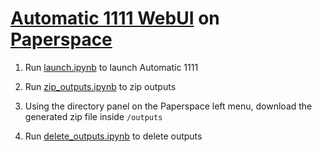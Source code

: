 # [Automatic 1111 WebUI](https://github.com/AUTOMATIC1111/stable-diffusion-webui) on [Paperspace](https://www.paperspace.com)
1. Run [launch.ipynb](launch.ipynb) to launch Automatic 1111

2. Run [zip_outputs.ipynb](zip_outputs.ipynb) to zip outputs

3. Using the directory panel on the Paperspace left menu, download the generated zip file inside `/outputs`

4. Run [delete_outputs.ipynb](delete_outputs.ipynb) to delete outputs